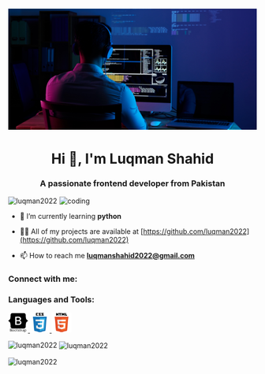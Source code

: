 ![logo](https://github.com/luqman2022/luqman2022/blob/main/gthb%20profile%20img.jpg)
<h1 align="center">Hi 👋, I'm Luqman Shahid</h1>
<h3 align="center">A passionate frontend developer from Pakistan</h3>

<img align="right" alt="coding" width="400px" src="https://i.pinimg.com/originals/54/e3/7d/54e37d8074ebcde1d96c77d7b2a7f310.gif">

<p align="left"> <img src="https://komarev.com/ghpvc/?username=luqman2022&label=Profile%20views&color=0e75b6&style=flat" alt="luqman2022" /> </p>

- 🌱 I’m currently learning **python**

- 👨‍💻 All of my projects are available at [https://github.com/luqman2022](https://github.com/luqman2022)

- 📫 How to reach me **luqmanshahid2022@gmail.com**

<h3 align="left">Connect with me:</h3>
<p align="left">
</p>

<h3 align="left">Languages and Tools:</h3>
<p align="left"> <a href="https://getbootstrap.com" target="_blank" rel="noreferrer"> <img src="https://raw.githubusercontent.com/devicons/devicon/master/icons/bootstrap/bootstrap-plain-wordmark.svg" alt="bootstrap" width="40" height="40"/> </a> <a href="https://www.w3schools.com/css/" target="_blank" rel="noreferrer"> <img src="https://raw.githubusercontent.com/devicons/devicon/master/icons/css3/css3-original-wordmark.svg" alt="css3" width="40" height="40"/> </a> <a href="https://www.w3.org/html/" target="_blank" rel="noreferrer"> <img src="https://raw.githubusercontent.com/devicons/devicon/master/icons/html5/html5-original-wordmark.svg" alt="html5" width="40" height="40"/> </a> </p>

<p><img align="left" src="https://github-readme-stats.vercel.app/api/top-langs?username=luqman2022&show_icons=true&locale=en&layout=compact" alt="luqman2022" /></p>

<p>&nbsp;<img align="center" src="https://github-readme-stats.vercel.app/api?username=luqman2022&show_icons=true&locale=en" alt="luqman2022" /></p>

<p><img align="center" src="https://github-readme-streak-stats.herokuapp.com/?user=luqman2022&" alt="luqman2022" /></p>
